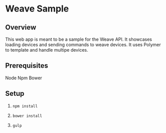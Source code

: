 # Weave Sample

## Overview
This web app is meant to be a sample for the Weave API.  It showcases loading devices 
and sending commands to weave devices.  It uses Polymer to template and handle multipe devices.

## Prerequisites

Node
Npm
Bower

## Setup

1. `npm install`

2. `bower install`
 
3. `gulp`